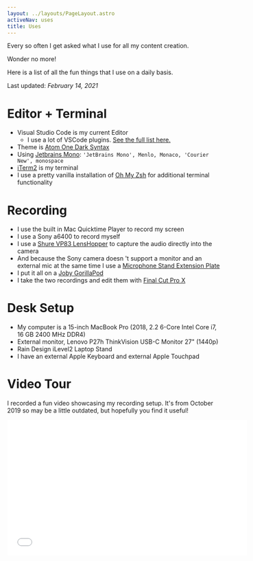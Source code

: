 ```yaml
---
layout: ../layouts/PageLayout.astro
activeNav: uses
title: Uses
---
```


Every so often I get asked what I use for all my content creation.

Wonder no more!

Here is a list of all the fun things that I use on a daily basis.

Last updated: _February 14, 2021_

# Editor + Terminal

- Visual Studio Code is my current Editor
  - I use a lot of VSCode plugins. [See the full list here.](https://gist.github.com/hswolff/3da81efbbfbfa9b284b441df458033a5)
- Theme is [Atom One Dark Syntax](https://github.com/andischerer/vscode-theme-atom-one-dark)
- Using [Jetbrains Mono](https://www.jetbrains.com/lp/mono/): `'JetBrains Mono', Menlo, Monaco, 'Courier New', monospace`
- [iTerm2](https://www.iterm2.com/) is my terminal
- I use a pretty vanilla installation of [Oh My Zsh](https://github.com/robbyrussell/oh-my-zsh) for additional terminal functionality

# Recording

- I use the built in Mac Quicktime Player to record my screen
- I use a Sony a6400 to record myself
- I use a [Shure VP83 LensHopper](https://www.amazon.com/gp/product/B00DU66WWQ/ref=ppx_yo_dt_b_asin_title_o04_s00?ie=UTF8&psc=1) to capture the audio directly into the camera
- And because the Sony camera doesn 't support a monitor and an external mic at the same time I use a [Microphone Stand Extension Plate](https://www.amazon.com/gp/product/B07P8JSV1G/ref=ppx_yo_dt_b_asin_title_o05_s00?ie=UTF8&psc=1)
- I put it all on a [Joby GorillaPod](https://www.amazon.com/gp/product/B003II3FD0/ref=ppx_yo_dt_b_search_asin_title?ie=UTF8&psc=1)
- I take the two recordings and edit them with [Final Cut Pro X](https://www.apple.com/final-cut-pro/)

# Desk Setup

- My computer is a 15-inch MacBook Pro (2018, 2.2 6-Core Intel Core i7, 16 GB 2400 MHz DDR4)
- External monitor, Lenovo P27h ThinkVision USB-C Monitor 27" (1440p)
- Rain Design iLevel2 Laptop Stand
- I have an external Apple Keyboard and external Apple Touchpad

# Video Tour

I recorded a fun video showcasing my recording setup. It's from October 2019 so may be a little outdated, but hopefully you find it useful!

<iframe src="//www.youtube.com/embed/VeSahw3jFYw" width="560" height="315" frameborder="0" allowfullscreen="allowfullscreen"></iframe>
